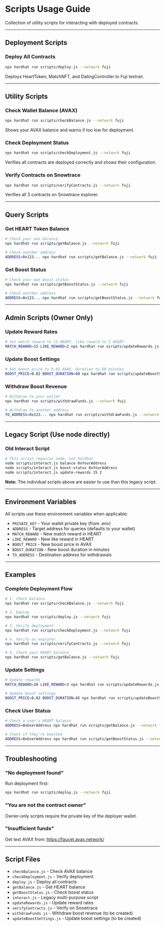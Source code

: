 # Scripts Usage Guide

Collection of utility scripts for interacting with deployed contracts.

---

## Deployment Scripts

### Deploy All Contracts
```bash
npx hardhat run scripts/deploy.js --network fuji
```
Deploys HeartToken, MatchNFT, and DatingController to Fuji testnet.

---

## Utility Scripts

### Check Wallet Balance (AVAX)
```bash
npx hardhat run scripts/checkBalance.js --network fuji
```
Shows your AVAX balance and warns if too low for deployment.

### Check Deployment Status
```bash
npx hardhat run scripts/checkDeployment.js --network fuji
```
Verifies all contracts are deployed correctly and shows their configuration.

### Verify Contracts on Snowtrace
```bash
npx hardhat run scripts/verifyContracts.js --network fuji
```
Verifies all 3 contracts on Snowtrace explorer.

---

## Query Scripts

### Get HEART Token Balance
```bash
# Check your own balance
npx hardhat run scripts/getBalance.js --network fuji

# Check another address
ADDRESS=0x123... npx hardhat run scripts/getBalance.js --network fuji
```

### Get Boost Status
```bash
# Check your own boost status
npx hardhat run scripts/getBoostStatus.js --network fuji

# Check another address
ADDRESS=0x123... npx hardhat run scripts/getBoostStatus.js --network fuji
```

---

## Admin Scripts (Owner Only)

### Update Reward Rates
```bash
# Set match reward to 15 HEART, like reward to 2 HEART
MATCH_REWARD=15 LIKE_REWARD=2 npx hardhat run scripts/updateRewards.js --network fuji
```

### Update Boost Settings
```bash
# Set boost price to 0.02 AVAX, duration to 60 minutes
BOOST_PRICE=0.02 BOOST_DURATION=60 npx hardhat run scripts/updateBoostSettings.js --network fuji
```

### Withdraw Boost Revenue
```bash
# Withdraw to your wallet
npx hardhat run scripts/withdrawFunds.js --network fuji

# Withdraw to another address
TO_ADDRESS=0x123... npx hardhat run scripts/withdrawFunds.js --network fuji
```

---

## Legacy Script (Use node directly)

### Old Interact Script
```bash
# This script requires node, not hardhat
node scripts/interact.js balance 0xYourAddress
node scripts/interact.js boost-status 0xYourAddress
node scripts/interact.js update-rewards 15 2
```

**Note:** The individual scripts above are easier to use than this legacy script.

---

## Environment Variables

All scripts use these environment variables when applicable:

- `PRIVATE_KEY` - Your wallet private key (from .env)
- `ADDRESS` - Target address for queries (defaults to your wallet)
- `MATCH_REWARD` - New match reward in HEART
- `LIKE_REWARD` - New like reward in HEART
- `BOOST_PRICE` - New boost price in AVAX
- `BOOST_DURATION` - New boost duration in minutes
- `TO_ADDRESS` - Destination address for withdrawals

---

## Examples

### Complete Deployment Flow
```bash
# 1. Check balance
npx hardhat run scripts/checkBalance.js --network fuji

# 2. Deploy
npx hardhat run scripts/deploy.js --network fuji

# 3. Verify deployment
npx hardhat run scripts/checkDeployment.js --network fuji

# 4. Verify on explorer
npx hardhat run scripts/verifyContracts.js --network fuji

# 5. Check your HEART balance
npx hardhat run scripts/getBalance.js --network fuji
```

### Update Settings
```bash
# Update rewards
MATCH_REWARD=20 LIKE_REWARD=3 npx hardhat run scripts/updateRewards.js --network fuji

# Update boost settings
BOOST_PRICE=0.02 BOOST_DURATION=45 npx hardhat run scripts/updateBoostSettings.js --network fuji
```

### Check User Status
```bash
# Check a user's HEART balance
ADDRESS=0xUserAddress npx hardhat run scripts/getBalance.js --network fuji

# Check if they're boosted
ADDRESS=0xUserAddress npx hardhat run scripts/getBoostStatus.js --network fuji
```

---

## Troubleshooting

### "No deployment found"
Run deployment first:
```bash
npx hardhat run scripts/deploy.js --network fuji
```

### "You are not the contract owner"
Owner-only scripts require the private key of the deployer wallet.

### "Insufficient funds"
Get test AVAX from: https://faucet.avax.network/

---

## Script Files

- `checkBalance.js` - Check AVAX balance
- `checkDeployment.js` - Verify deployment
- `deploy.js` - Deploy all contracts
- `getBalance.js` - Get HEART balance
- `getBoostStatus.js` - Check boost status
- `interact.js` - Legacy multi-purpose script
- `updateRewards.js` - Update reward rates
- `verifyContracts.js` - Verify on Snowtrace
- `withdrawFunds.js` - Withdraw boost revenue (to be created)
- `updateBoostSettings.js` - Update boost settings (to be created)
